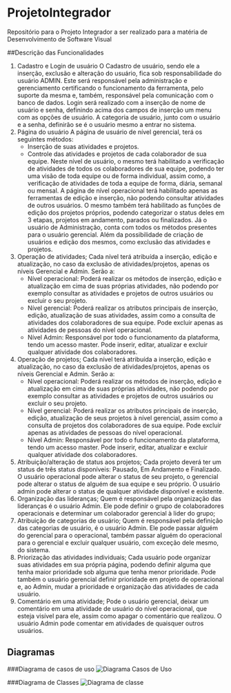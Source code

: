 # ProjetoIntegrador
Repositório para o Projeto Integrador a ser realizado para a matéria de Desenvolvimento de Software Visual


##Descrição das Funcionalidades
1. Cadastro e Login de usuário 
    O Cadastro de usuário, sendo ele a inserção, exclusão e alteração do usuário, fica sob responsabilidade do usuário ADMIN. Este será responsável pela administração e gerenciamento certificando o funcionamento da ferramenta, pelo suporte da mesma e, também, responsável pela comunicação com o banco de dados. 
    Login será realizado com a inserção de nome de usuário e senha, definindo acima dos campos de inserção um menu com as opções de usuário. A categoria de usuário, junto com o usuário e a senha, definirão se é o usuário mesmo a entrar no sistema.
2. Página do usuário
    A página de usuário de nível gerencial, terá os seguintes métodos: 
    * Inserção de suas atividades e projetos. 
    * Controle das atividades e projetos de cada colaborador de sua equipe.
    Neste nível de usuário, o mesmo terá habilitado a verificação de atividades de todos os colaboradores de sua equipe, podendo ter uma visão de toda equipe ou de forma individual, assim como, a verificação de atividades de toda a equipe de forma, diária, semanal ou mensal. 
    A página de nível operacional terá habilitado apenas as ferramentas de edição e inserção, não podendo consultar atividades de outros usuários. O mesmo também terá habilitado as funções de edição dos projetos próprios, podendo categorizar o status deles em 3 etapas, projetos em andamento, parados ou finalizados. 
    Já o usuário de Administração, conta com todos os métodos presentes para o usuário gerencial. Além da possibilidade de criação de usuários e edição dos mesmos, como exclusão das atividades e projetos.
3. Operação de atividades;
    Cada nível terá atribuída a inserção, edição e atualização, no caso da exclusão de atividades/projetos, apenas os níveis Gerencial e Admin. Serão a: 
    * Nível operacional: Poderá realizar os métodos de inserção, edição e atualização em cima de suas próprias atividades, não podendo por exemplo consultar as atividades e projetos de outros usuários ou excluir o seu projeto. 
    * Nível gerencial: Poderá realizar os atributos principais de inserção, edição, atualização de suas atividades, assim como a consulta de atividades dos colaboradores de sua equipe.  Pode excluir apenas as atividades de pessoas do nível operacional.
    * Nível Admin: Responsável por todo o funcionamento da plataforma, tendo um acesso master. Pode inserir, editar, atualizar e excluir qualquer atividade dos colaboradores.
4. Operação de projetos;
    Cada nível terá atribuída a inserção, edição e atualização, no caso da exclusão de atividades/projetos, apenas os níveis Gerencial e Admin. Serão a: 
    * Nível operacional: Poderá realizar os métodos de inserção, edição e atualização em cima de suas próprias atividades, não podendo por exemplo consultar as atividades e projetos de outros usuários ou excluir o seu projeto. 
    * Nível gerencial: Poderá realizar os atributos principais de inserção, edição, atualização de seus projetos à nível gerencial, assim como a consulta de projetos dos colaboradores de sua equipe. Pode excluir apenas as atividades de pessoas do nível operacional.
    * Nível Admin: Responsável por todo o funcionamento da plataforma, tendo um acesso master. Pode inserir, editar, atualizar e excluir qualquer atividade dos colaboradores.
5. Atribuição/alteração de status aos projetos;
    Cada projeto deverá ter um status de três status disponíveis: Pausado, Em Andamento e Finalizado. O usuário operacional pode alterar o status de seu projeto, o gerencial pode alterar o status de alguém de sua equipe e seu próprio. O usuário admin pode alterar o status de qualquer atividade disponível e existente.
6. Organização das lideranças;
    Quem é responsável pela organização das lideranças é o usuário Admin. Ele pode definir o grupo de colaboradores operacionais e determinar um colaborador gerencial à lider do grupo;
7. Atribuição de categorias de usuário;
    Quem é responsável pela definição das categorias de usuário, é o usuário Admin. Ele pode passar alguém do gerencial para o operacional, também passar alguém do operacional para o gerencial e excluir qualquer usuário, com exceção dele mesmo, do sistema.
8. Priorização das atividades individuais;
    Cada usuário pode organizar suas atividades em sua própria página, podendo definir alguma que tenha maior prioridade sob alguma que tenha menor prioridade. Pode também o usuário gerencial definir prioridade em projeto de operacional e, ao Admin, mudar a prioridade e organização das atividades de cada usuário.
9. Comentário em uma atividade;
    Pode o usuário gerencial, deixar um comentário em uma atividade de usuário do nível operacional, que esteja visível para ele, assim como apagar o comentário que realizou. O usuário Admin pode comentar em atividades de quaisquer outros usuários.


## Diagramas
###Diagrama de casos de uso
![Diagrama Casos de Uso](https://github.com/ArthurMitsuo/ProjetoIntegrador/assets/77021980/c7f33ba9-b2cd-46b8-8c96-2fa673a0c584)

###Diagrama de Classes
![Diagrama de classe](https://github.com/ArthurMitsuo/ProjetoIntegrador/assets/77021980/c951e1d9-ba8e-43fa-9222-b1541c5e5797)
